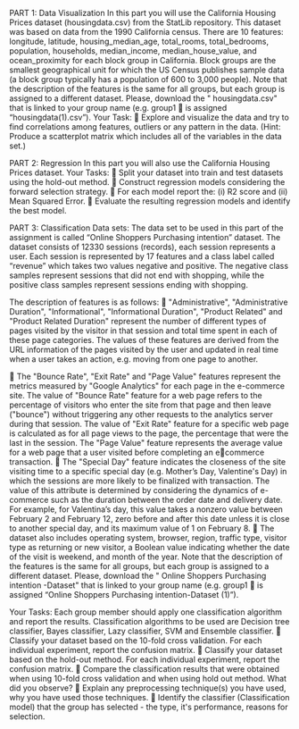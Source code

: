PART 1: Data Visualization
In this part you will use the California Housing Prices dataset (housingdata.csv) from the 
StatLib repository. This dataset was based on data from the 1990 California census. There 
are 10 features: longitude, latitude, housing_median_age, total_rooms, total_bedrooms, 
population, households, median_income, median_house_value, and ocean_proximity for 
each block group in California. Block groups are the smallest geographical unit for which 
the US Census publishes sample data (a block group typically has a population of 600 to 
3,000 people). 
Note that the description of the features is the same for all groups, but each group is 
assigned to a different dataset. Please, download the " housingdata.csv" that is linked to 
your group name (e.g. group1  is assigned “housingdata(1).csv”).
Your Task:
 Explore and visualize the data and try to find correlations among features, 
outliers or any pattern in the data. (Hint: Produce a scatterplot matrix which 
includes all of the variables in the data set.)



PART 2: Regression
In this part you will also use the California Housing Prices dataset. 
Your Tasks: 
 Split your dataset into train and test datasets using the hold-out method. 
 Construct regression models considering the forward selection strategy.
 For each model report the: (i) R2
score and (ii) Mean Squared Error.
 Evaluate the resulting regression models and identify the best model.





PART 3: Classification
Data sets: The data set to be used in this part of the assignment is called “Online Shoppers 
Purchasing intention” dataset. The dataset consists of 12330 sessions (records), each 
session represents a user. Each session is represented by 17 features and a class label 
called “revenue” which takes two values negative and positive. The negative class samples 
represent sessions that did not end with shopping, while the positive class samples 
represent sessions ending with shopping. 


The description of features is as follows:
 "Administrative", "Administrative Duration", "Informational", "Informational 
Duration", "Product Related" and "Product Related Duration" represent the 
number of different types of pages visited by the visitor in that session and total 
time spent in each of these page categories. The values of these features are 
derived from the URL information of the pages visited by the user and updated in 
real time when a user takes an action, e.g. moving from one page to another. 

 The "Bounce Rate", "Exit Rate" and "Page Value" features represent the metrics 
measured by "Google Analytics" for each page in the e-commerce site. The value 
of "Bounce Rate" feature for a web page refers to the percentage of visitors who 
enter the site from that page and then leave ("bounce") without triggering any 
other requests to the analytics server during that session. The value of "Exit Rate" 
feature for a specific web page is calculated as for all page views to the page, the 
percentage that were the last in the session. The "Page Value" feature represents 
the average value for a web page that a user visited before completing an ecommerce transaction.
 The "Special Day" feature indicates the closeness of the site visiting time to a 
specific special day (e.g. Mother’s Day, Valentine's Day) in which the sessions are 
more likely to be finalized with transaction. The value of this attribute is 
determined by considering the dynamics of e-commerce such as the duration 
between the order date and delivery date. For example, for Valentina’s day, this 
value takes a nonzero value between February 2 and February 12, zero before and 
after this date unless it is close to another special day, and its maximum value of 
1 on February 8. 
 The dataset also includes operating system, browser, region, traffic type, visitor 
type as returning or new visitor, a Boolean value indicating whether the date of 
the visit is weekend, and month of the year.
Note that the description of the features is the same for all groups, but each group is 
assigned to a different dataset. Please, download the " Online Shoppers Purchasing 
intention -Dataset" that is linked to your group name (e.g. group1  is assigned 
“Online Shoppers Purchasing intention-Dataset (1)”). 

Your Tasks:
Each group member should apply one classification algorithm and report the results.
Classification algorithms to be used are Decision tree classifier, Bayes classifier, Lazy 
classifier, SVM and Ensemble classifier.
 Classify your dataset based on the 10-fold cross validation. For each 
individual experiment, report the confusion matrix.
 Classify your dataset based on the hold-out method. For each individual 
experiment, report the confusion matrix.
 Compare the classification results that were obtained when using 10-fold 
cross validation and when using hold out method. What did you observe?
 Explain any preprocessing technique(s) you have used, why you have used 
those techniques.
 Identify the classifier (Classification model) that the group has selected - the 
type, it's performance, reasons for selection.

